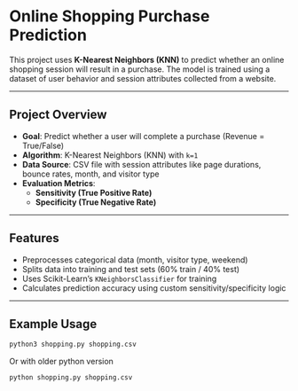 # Online Shopping Purchase Prediction 

This project uses **K-Nearest Neighbors (KNN)** to predict whether an online shopping session will result in a purchase. The model is trained using a dataset of user behavior and session attributes collected from a website.

---

## Project Overview

- **Goal**: Predict whether a user will complete a purchase (Revenue = True/False)
- **Algorithm**: K-Nearest Neighbors (KNN) with `k=1`
- **Data Source**: CSV file with session attributes like page durations, bounce rates, month, and visitor type
- **Evaluation Metrics**:  
  - **Sensitivity (True Positive Rate)**  
  - **Specificity (True Negative Rate)**

---

## Features

- Preprocesses categorical data (month, visitor type, weekend)
- Splits data into training and test sets (60% train / 40% test)
- Uses Scikit-Learn’s `KNeighborsClassifier` for training
- Calculates prediction accuracy using custom sensitivity/specificity logic

---

## Example Usage

```bash
python3 shopping.py shopping.csv
```
Or with older python version

```bash
python shopping.py shopping.csv
```
